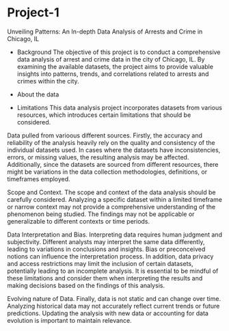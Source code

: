 # Project-1

Unveiling Patterns: An In-depth Data Analysis of Arrests and Crime in Chicago, IL

- Background
The objective of this project is to conduct a comprehensive data analysis of arrest and crime data in the city of Chicago, IL. By examining the available datasets, the project aims to provide valuable insights into patterns, trends, and correlations related to arrests and crimes within the city.

- About the data



- Limitations
This data analysis project incorporates datasets from various resources, which introduces certain limitations that should be considered.

Data pulled from varioous different sources.
Firstly, the accuracy and reliability of the analysis heavily rely on the quality and consistency of the individual datasets used. In cases where the datasets have inconsistencies, errors, or missing values, the resulting analysis may be affected. Additionally, since the datasets are sourced from different resources, there might be variations in the data collection methodologies, definitions, or timeframes employed. 

Scope and Context.
The scope and context of the data analysis should be carefully considered. Analyzing a specific dataset within a limited timeframe or narrow context may not provide a comprehensive understanding of the phenomenon being studied. The findings may not be applicable or generalizable to different contexts or time periods.

Data Interpretation and Bias.
Interpreting data requires human judgment and subjectivity. Different analysts may interpret the same data differently, leading to variations in conclusions and insights. Bias or preconceived notions can influence the interpretation process. In addition, data privacy and access restrictions may limit the inclusion of certain datasets, potentially leading to an incomplete analysis. It is essential to be mindful of these limitations and consider them when interpreting the results and making decisions based on the findings of this analysis.

Evolving nature of Data.
Finally, data is not static and can change over time. Analyzing historical data may not accurately reflect current trends or future predictions. Updating the analysis with new data or accounting for data evolution is important to maintain relevance.
